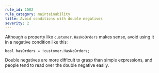 ```yaml
---
rule_id: 1502
rule_category: maintainability
title: Avoid conditions with double negatives
severity: 2
---
```

Although a property like `customer.HasNoOrders` makes sense, avoid using it in a negative condition like this:

	bool hasOrders = !customer.HasNoOrders;

Double negatives are more difficult to grasp than simple expressions, and people tend to read over the double negative easily.
